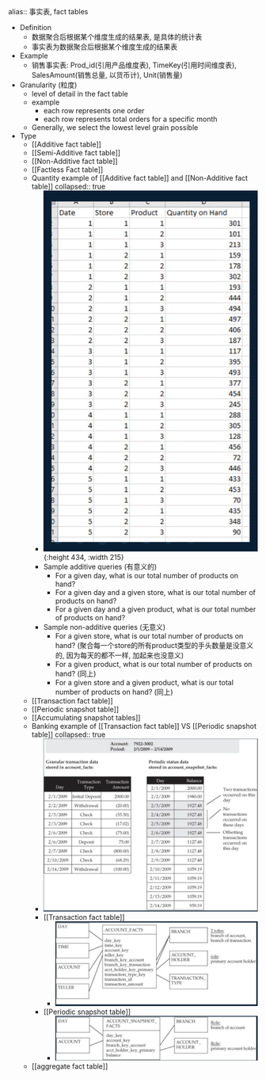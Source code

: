 alias:: 事实表, fact tables

- Definition
	- 数据聚合后根据某个维度生成的结果表, 是具体的统计表
	- 事实表为数据聚合后根据某个维度生成的结果表
- Example
	- 销售事实表: Prod_id(引用产品维度表), TimeKey(引用时间维度表), SalesAmount(销售总量, 以货币计), Unit(销售量)
- Granularity (粒度)
	- level of detail in the fact table
	- example
		- each row represents one order
		- each row represents total orders for a specific month
	- Generally, we select the lowest level grain possible
- Type
	- [[Additive fact table]]
	- [[Semi-Additive fact table]]
	- [[Non-Additive fact table]]
	- [[Factless Fact table]]
	- Quantity example of [[Additive fact table]] and [[Non-Additive fact table]]
	  collapsed:: true
		- ![Screen Shot 2022-03-01 at 9.46.52 PM.png](../assets/Screen_Shot_2022-03-01_at_9.46.52_PM_1646200019058_0.png){:height 434, :width 215}
		- Sample additive queries (有意义的)
			- For a given day, what is our total number of products on hand?
			- For a given day and a given store, what is our total number of products on hand?
			- For a given day and a given product, what is our total number of products on hand?
		- Sample non-additive queries (无意义)
			- For a given store, what is our total number of products on hand? (聚合每一个store的所有product类型的手头数量是没意义的, 因为每天的都不一样, 加起来也没意义)
			- For a given product, what is our total number of products on hand? (同上)
			- For a given store and a given product, what is our total number of products on hand? (同上)
	- [[Transaction fact table]]
	- [[Periodic snapshot table]]
	- [[Accumulating snapshot tables]]
	- Banking example of [[Transaction fact table]] VS [[Periodic snapshot table]]
	  collapsed:: true
		- ![Screen Shot 2022-03-02 at 12.31.04 AM.png](../assets/Screen_Shot_2022-03-02_at_12.31.04_AM_1646209867153_0.png)
		- [[Transaction fact table]]
			- ![Screen Shot 2022-03-02 at 12.32.09 AM.png](../assets/Screen_Shot_2022-03-02_at_12.32.09_AM_1646209931772_0.png)
		- [[Periodic snapshot table]]
			- ![Screen Shot 2022-03-02 at 12.32.53 AM.png](../assets/Screen_Shot_2022-03-02_at_12.32.53_AM_1646209977224_0.png)
	- [[aggregate fact table]]